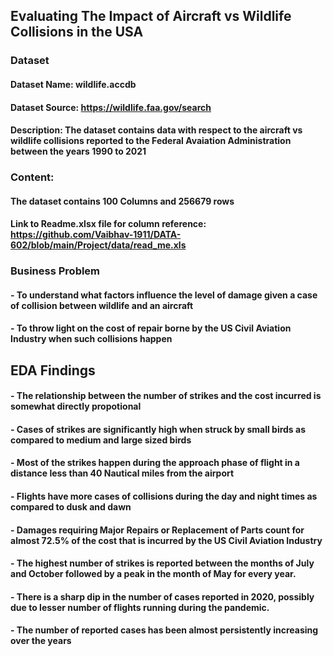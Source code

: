 ## Evaluating The Impact of Aircraft vs Wildlife Collisions in the USA

### Dataset
#### Dataset Name: wildlife.accdb
#### Dataset Source: https://wildlife.faa.gov/search
#### Description: The dataset contains data with respect to the aircraft vs wildlife collisions reported to the Federal Avaiation Administration between the years 1990 to 2021
### Content:
#### The dataset contains 100 Columns and 256679 rows
#### Link to Readme.xlsx file for column reference: https://github.com/Vaibhav-1911/DATA-602/blob/main/Project/data/read_me.xls


### Business Problem
#### - To understand what factors influence the level of damage given a case of collision between wildlife and an aircraft
#### - To throw light on the cost of repair borne by the US Civil Aviation Industry when such collisions happen 

## EDA Findings
#### - The relationship between the number of strikes and the cost incurred is somewhat directly propotional
#### - Cases of strikes are significantly high when struck by small birds as compared to medium and large sized birds
#### - Most of the strikes happen during the approach phase of flight in a distance less than 40 Nautical miles from the airport
#### - Flights have more cases of collisions during the day and night times as compared to dusk and dawn
#### - Damages requiring Major Repairs or Replacement of Parts count for almost 72.5% of the cost that is incurred by the US Civil Aviation Industry
#### - The highest number of strikes is reported between the months of July and October followed by a peak in the month of May for every year.
#### - There is a sharp dip in the number of cases reported in 2020, possibly due to lesser number of flights running during the pandemic.
#### - The number of reported cases has been almost persistently increasing over the years
